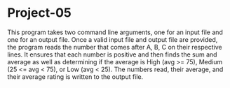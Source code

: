 # Project-05
This program takes two command line arguments, one for an input file and one for an output file. Once a valid input file and output file are provided, the program reads the number that comes after A, B, C on their respective lines. It ensures that each number is positive and then finds the sum and average as well as determining if the average is High (avg >= 75), Medium (25 <= avg < 75), or Low (avg < 25). The numbers read, their average, and their average rating is written to the output file.